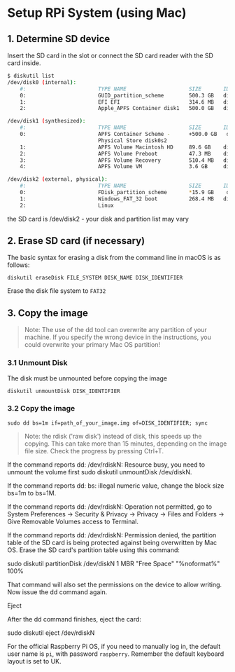 # Setup RPi System (using Mac)
## 1. Determine SD device
Insert the SD card in the slot or connect the SD card reader with the SD card inside.

```sh
$ diskutil list
/dev/disk0 (internal):
    #:                       TYPE NAME                    SIZE       IDENTIFIER
    0:                       GUID_partition_scheme        500.3 GB   disk0
    1:                       EFI EFI                      314.6 MB   disk0s1
    2:                       Apple_APFS Container disk1   500.0 GB   disk0s2

/dev/disk1 (synthesized):
    #:                       TYPE NAME                    SIZE       IDENTIFIER
    0:                       APFS Container Scheme -      +500.0 GB   disk1
                             Physical Store disk0s2
    1:                       APFS Volume Macintosh HD     89.6 GB    disk1s1
    2:                       APFS Volume Preboot          47.3 MB    disk1s2
    3:                       APFS Volume Recovery         510.4 MB   disk1s3
    4:                       APFS Volume VM               3.6 GB     disk1s4

/dev/disk2 (external, physical):
    #:                       TYPE NAME                    SIZE       IDENTIFIER
    0:                       FDisk_partition_scheme       *15.9 GB    disk2
    1:                       Windows_FAT_32 boot          268.4 MB   disk2s1
    2:                       Linux     
```

the SD card is /dev/disk2 - your disk and partition list may vary

## 2. Erase SD card (if necessary)
The basic syntax for erasing a disk from the command line in macOS is as follows:

`diskutil eraseDisk FILE_SYSTEM DISK_NAME DISK_IDENTIFIER`

Erase the disk file system to `FAT32`

## 3. Copy the image
> Note: The use of the dd tool can overwrite any partition of your machine. If you specify the wrong device in the instructions, you could overwrite your primary Mac OS partition!

### 3.1 Unmount Disk
The disk must be unmounted before copying the image

`diskutil unmountDisk DISK_IDENTIFIER`

### 3.2 Copy the image

`sudo dd bs=1m if=path_of_your_image.img of=DISK_IDENTIFIER; sync`

> Note: the rdisk ('raw disk') instead of disk, this speeds up the copying.
> This can take more than 15 minutes, depending on the image file size. Check the progress by pressing Ctrl+T.

  If the command reports dd: /dev/rdiskN: Resource busy, you need to unmount the volume first sudo diskutil unmountDisk /dev/diskN.

  If the command reports dd: bs: illegal numeric value, change the block size bs=1m to bs=1M.

  If the command reports dd: /dev/rdiskN: Operation not permitted, go to System Preferences -> Security & Privacy -> Privacy -> Files and Folders -> Give Removable Volumes access to Terminal.

  If the command reports dd: /dev/rdiskN: Permission denied, the partition table of the SD card is being protected against being overwritten by Mac OS. Erase the SD card's partition table using this command:

  sudo diskutil partitionDisk /dev/diskN 1 MBR "Free Space" "%noformat%" 100%

  That command will also set the permissions on the device to allow writing. Now issue the dd command again.

Eject

After the dd command finishes, eject the card:

sudo diskutil eject /dev/rdiskN




For the official Raspberry Pi OS, if you need to manually log in, the default user name is `pi`, with password `raspberry`. Remember the default keyboard layout is set to UK.

<!--stackedit_data:
eyJoaXN0b3J5IjpbLTk1MjM3NTMzNl19
-->